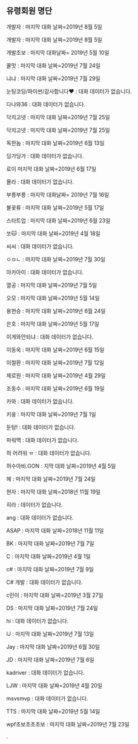 ## 유령회원 명단

개발자 : 마지막 대화 날짜=2019년 8월 5일

개발자 : 마지막 대화 날짜=2019년 8월 5일

개발초보 : 마지막 대화날짜= 2019년 5월 10일

뀰맛 : 마지막 대화 날짜=2019년 7월 24일

냐냐 : 마지막 대화 날짜=2019년 7월 29일

눈팅코딩/파이썬/감사합니다❤ : 대화 데이터가 없습니다.

다나와36 : 대화 데이터가 없습니다.

닥치고넷 : 마지막 대화 날짜=2019년 7월 25일

닥치고넷 : 마지막 대화 날짜=2019년 7월 25일

독한놈 : 마지막 대화 날짜=2019년 6월 13일

딩가딩가 : 대화 데이터가 없습니다.

로이 마지막 대화 날짜=2019년 6월 17일

몰라 : 대화 데이터가 없습니다.

부릉부릉 : 마지막 대화날짜= 2019년 7월 16일  

불꽃류 : 마지막 대화 날짜=2019년 5월 17일

스타트업 : 마지막 대화 날짜=2019년 6월 23일

쏘🐱 : 마지막 대화 날짜=2019년 4월 18일 

씨씨 : 대화 데이터가 없습니다.

ㅇㅁㄴ : 마지막 대화 날짜=2019년 7월 30일

아카아이 : 대화 데이터가 없습니다.

열공 : 마지막 대화 날짜=2019년 7월 5일

오모 : 마지막 대화 날짜=2019년 5월 14일

용현승 : 마지막 대화 날짜=2019년 6월 24일

은호 : 마지막 대화 날짜=2019년 5월 17일

이게와안되냐 :  대화 데이터가 없습니다.

이동욱 : 마지막 대화 날짜=2019년 6월 15일

이철환 : 마지막 대화 날짜=2019년 7월 12일

제로원 : 마지막 대화 날짜=2019년 4월 29일

조동수 : 마지막 대화 날짜=2019년 6월 19일

카와 : 대화 데이터가 없습니다.

키웅 : 마지막 대화 날짜=2019년 7월 1일
  
둔탕! : 대화 데이터가 없습니다.

파워맥 : 대화 데이터가 없습니다.

허 어려워 ㅠ : 대화 데이터가 없습니다.

허수아비.GON : 지막 대화 날짜=2019년 4월 5일

헤 : 마지막 대화 날짜=2019년 7월 24일

현자 : 마지막 대화 날짜=2018년 11월 19일

히라 :  데이터가 없습니다.

ang : 대화 데이터가 없습니다.

ASAP : 마지막 대화 날짜=2018년 11월 11일

BK : 마지막 대화 날짜=2019년 7월 7일

C : 마지막 대화 날짜=2019년 4월 1일

c# : 마지막 대화 날짜=2019년 7월 9일

C# 개발 : 대화 데이터가 없습니다.

c린이 : 마지막 대화 날짜=2019년 3월 27일

DS : 마지막 대화 날짜=2019년 7월 24일

hi : 대화 데이터가 없습니다.

IJ : 마지막 대화 날짜=2019년 7월 13일

Jay : 마지막 대화 날짜=2019년 6월 30일

JD : 마지막 대화 날짜=2019년 7월 6일

kadriver  : 대화 데이터가 없습니다.

LJW : 마지막 대화 날짜=2019년 4월 20일

msvsmvp : 대화 데이터가 없습니다.

TTS : 마지막 대화 날짜=2019년 5월 14일

wpf초보초초초보 : 마지막 대화 날짜=2019년 7월 23일

.
